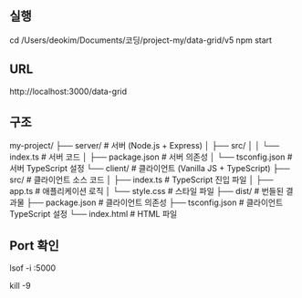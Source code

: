 ## 실행

cd /Users/deokim/Documents/코딩/project-my/data-grid/v5
npm start

## URL

http://localhost:3000/data-grid

## 구조

my-project/
├── server/ # 서버 (Node.js + Express)
│ ├── src/
│ │ └── index.ts # 서버 코드
│ ├── package.json # 서버 의존성
│ └── tsconfig.json # 서버 TypeScript 설정
└── client/ # 클라이언트 (Vanilla JS + TypeScript)
├── src/ # 클라이언트 소스 코드
│ ├── index.ts # TypeScript 진입 파일
│ ├── app.ts # 애플리케이션 로직
│ └── style.css # 스타일 파일
├── dist/ # 번들된 결과물
├── package.json # 클라이언트 의존성
├── tsconfig.json # 클라이언트 TypeScript 설정
└── index.html # HTML 파일

## Port 확인

lsof -i :5000

kill -9 <PID>
